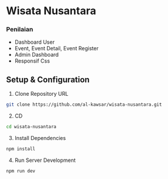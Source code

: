 # Wisata Nusantara

### Penilaian

- Dashboard User
- Event, Event Detail, Event Register
- Admin Dashboard
- Responsif Css

## Setup & Configuration

1. Clone Repository URL

```bash
git clone https://github.com/al-kawsar/wisata-nusantara.git
```

2. CD

```bash
cd wisata-nusantara
```

3. Install Dependencies

```bash
npm install
```

4. Run Server Development

```bash
npm run dev
```
